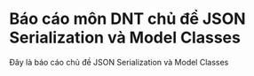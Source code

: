 # Báo cáo môn DNT chủ đề JSON Serialization và Model Classes
Đây là báo cáo chủ đề JSON Serialization và Model Classes
